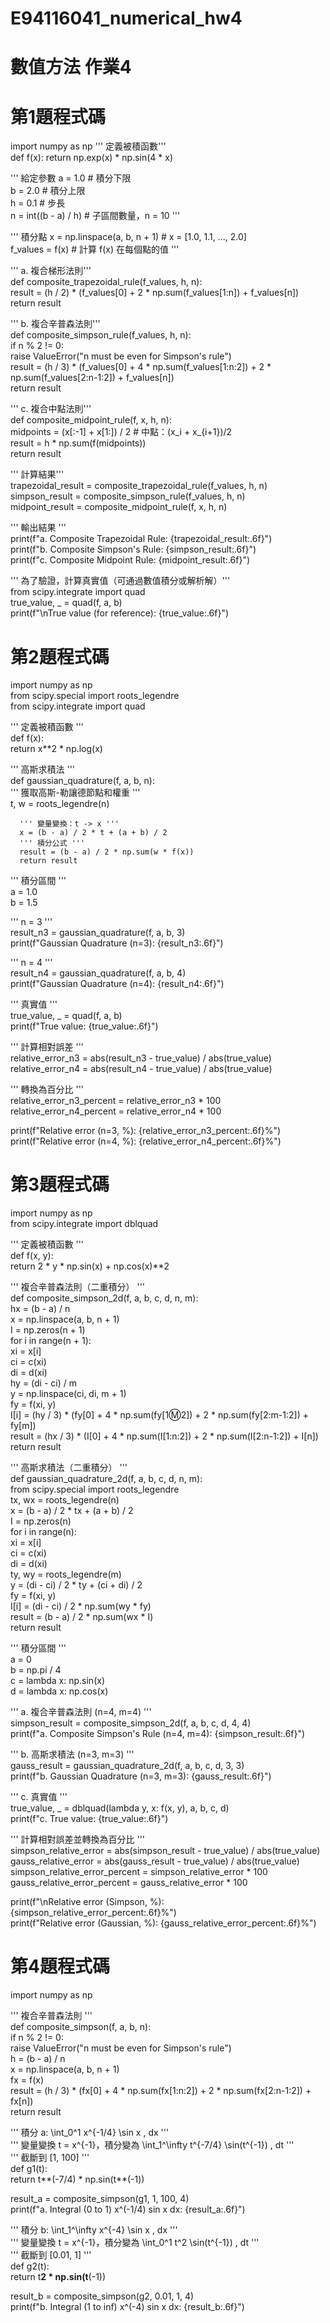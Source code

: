 # E94116041_numerical_hw4
# 數值方法 作業4  
  
# 第1題程式碼  
  
  import numpy as np 
  ''' 定義被積函數'''    
  def f(x): 
      return np.exp(x) * np.sin(4 * x) 
  
  ''' 給定參數 
  a = 1.0  # 積分下限    
  b = 2.0  # 積分上限    
  h = 0.1  # 步長    
  n = int((b - a) / h)  # 子區間數量，n = 10  '''     
  
  ''' 積分點
  x = np.linspace(a, b, n + 1)  # x = [1.0, 1.1, ..., 2.0]    
  f_values = f(x)  # 計算 f(x) 在每個點的值  '''      
  
  ''' a. 複合梯形法則'''   
  def composite_trapezoidal_rule(f_values, h, n):    
      result = (h / 2) * (f_values[0] + 2 * np.sum(f_values[1:n]) + f_values[n])    
      return result    
  
  ''' b. 複合辛普森法則'''  
  def composite_simpson_rule(f_values, h, n):    
      if n % 2 != 0:    
          raise ValueError("n must be even for Simpson's rule")    
      result = (h / 3) * (f_values[0] + 4 * np.sum(f_values[1:n:2]) + 2 * np.sum(f_values[2:n-1:2]) + f_values[n])    
      return result    
  
  ''' c. 複合中點法則'''  
  def composite_midpoint_rule(f, x, h, n):    
      midpoints = (x[:-1] + x[1:]) / 2  # 中點：(x_i + x_{i+1})/2    
      result = h * np.sum(f(midpoints))    
      return result    
  
  ''' 計算結果'''  
  trapezoidal_result = composite_trapezoidal_rule(f_values, h, n)    
  simpson_result = composite_simpson_rule(f_values, h, n)    
  midpoint_result = composite_midpoint_rule(f, x, h, n)    
  
  ''' 輸出結果  '''  
  print(f"a. Composite Trapezoidal Rule: {trapezoidal_result:.6f}")    
  print(f"b. Composite Simpson's Rule: {simpson_result:.6f}")    
  print(f"c. Composite Midpoint Rule: {midpoint_result:.6f}")    
  
  ''' 為了驗證，計算真實值（可通過數值積分或解析解）'''  
  from scipy.integrate import quad        
  true_value, _ = quad(f, a, b)    
  print(f"\nTrue value (for reference): {true_value:.6f}")      
    
# 第2題程式碼  
  
  import numpy as np  
  from scipy.special import roots_legendre  
  from scipy.integrate import quad  
  
  ''' 定義被積函數 '''  
  def f(x):  
      return x**2 * np.log(x)  
  
  ''' 高斯求積法 '''  
  def gaussian_quadrature(f, a, b, n):  
      ''' 獲取高斯-勒讓德節點和權重 '''  
      t, w = roots_legendre(n)  
      
      ''' 變量變換：t -> x '''  
      x = (b - a) / 2 * t + (a + b) / 2  
      ''' 積分公式 '''  
      result = (b - a) / 2 * np.sum(w * f(x))  
      return result  
  
  ''' 積分區間 '''  
  a = 1.0  
  b = 1.5  
  
  ''' n = 3 '''  
  result_n3 = gaussian_quadrature(f, a, b, 3)  
  print(f"Gaussian Quadrature (n=3): {result_n3:.6f}")  
  
  ''' n = 4 '''  
  result_n4 = gaussian_quadrature(f, a, b, 4)  
  print(f"Gaussian Quadrature (n=4): {result_n4:.6f}")  
  
  ''' 真實值 '''  
  true_value, _ = quad(f, a, b)  
  print(f"True value: {true_value:.6f}")  
  
  ''' 計算相對誤差 '''  
  relative_error_n3 = abs(result_n3 - true_value) / abs(true_value)  
  relative_error_n4 = abs(result_n4 - true_value) / abs(true_value)  
  
  ''' 轉換為百分比 '''  
  relative_error_n3_percent = relative_error_n3 * 100  
  relative_error_n4_percent = relative_error_n4 * 100  
  
  print(f"Relative error (n=3, %): {relative_error_n3_percent:.6f}%")  
  print(f"Relative error (n=4, %): {relative_error_n4_percent:.6f}%")    
  
# 第3題程式碼  
  
  import numpy as np  
  from scipy.integrate import dblquad  
  
  ''' 定義被積函數 '''  
  def f(x, y):  
      return 2 * y * np.sin(x) + np.cos(x)**2  
  
  ''' 複合辛普森法則（二重積分） '''  
  def composite_simpson_2d(f, a, b, c, d, n, m):  
      hx = (b - a) / n  
      x = np.linspace(a, b, n + 1)  
      I = np.zeros(n + 1)  
      for i in range(n + 1):  
          xi = x[i]  
          ci = c(xi)  
          di = d(xi)  
          hy = (di - ci) / m  
          y = np.linspace(ci, di, m + 1)  
          fy = f(xi, y)  
          I[i] = (hy / 3) * (fy[0] + 4 * np.sum(fy[1:m:2]) + 2 * np.sum(fy[2:m-1:2]) + fy[m])  
      result = (hx / 3) * (I[0] + 4 * np.sum(I[1:n:2]) + 2 * np.sum(I[2:n-1:2]) + I[n])  
      return result  
  
  ''' 高斯求積法（二重積分） '''  
  def gaussian_quadrature_2d(f, a, b, c, d, n, m):  
      from scipy.special import roots_legendre  
      tx, wx = roots_legendre(n)  
      x = (b - a) / 2 * tx + (a + b) / 2  
      I = np.zeros(n)  
      for i in range(n):  
          xi = x[i]  
          ci = c(xi)  
          di = d(xi)  
          ty, wy = roots_legendre(m)  
          y = (di - ci) / 2 * ty + (ci + di) / 2  
          fy = f(xi, y)  
          I[i] = (di - ci) / 2 * np.sum(wy * fy)  
      result = (b - a) / 2 * np.sum(wx * I)  
      return result  
  
  ''' 積分區間 '''  
  a = 0  
  b = np.pi / 4  
  c = lambda x: np.sin(x)  
  d = lambda x: np.cos(x)  
  
  ''' a. 複合辛普森法則 (n=4, m=4) '''  
  simpson_result = composite_simpson_2d(f, a, b, c, d, 4, 4)  
  print(f"a. Composite Simpson's Rule (n=4, m=4): {simpson_result:.6f}")  
  
  ''' b. 高斯求積法 (n=3, m=3) '''  
  gauss_result = gaussian_quadrature_2d(f, a, b, c, d, 3, 3)  
  print(f"b. Gaussian Quadrature (n=3, m=3): {gauss_result:.6f}")  
  
  ''' c. 真實值 '''  
  true_value, _ = dblquad(lambda y, x: f(x, y), a, b, c, d)  
  print(f"c. True value: {true_value:.6f}")  
  
  ''' 計算相對誤差並轉換為百分比 '''  
  simpson_relative_error = abs(simpson_result - true_value) / abs(true_value)  
  gauss_relative_error = abs(gauss_result - true_value) / abs(true_value)  
  simpson_relative_error_percent = simpson_relative_error * 100  
  gauss_relative_error_percent = gauss_relative_error * 100  
  
  print(f"\nRelative error (Simpson, %): {simpson_relative_error_percent:.6f}%")  
  print(f"Relative error (Gaussian, %): {gauss_relative_error_percent:.6f}%")    
  
# 第4題程式碼    
  
  import numpy as np  
  
  ''' 複合辛普森法則 '''  
  def composite_simpson(f, a, b, n):  
      if n % 2 != 0:  
          raise ValueError("n must be even for Simpson's rule")  
      h = (b - a) / n  
      x = np.linspace(a, b, n + 1)  
      fx = f(x)  
      result = (h / 3) * (fx[0] + 4 * np.sum(fx[1:n:2]) + 2 * np.sum(fx[2:n-1:2]) + fx[n])  
      return result  
  
  ''' 積分 a: \int_0^1 x^{-1/4} \sin x \, dx '''  
  ''' 變量變換 t = x^{-1}，積分變為 \int_1^\infty t^{-7/4} \sin(t^{-1}) \, dt '''  
  ''' 截斷到 [1, 100] '''  
  def g1(t):  
      return t**(-7/4) * np.sin(t**(-1))  
  
  result_a = composite_simpson(g1, 1, 100, 4)  
  print(f"a. Integral (0 to 1) x^(-1/4) sin x dx: {result_a:.6f}")  
  
  ''' 積分 b: \int_1^\infty x^{-4} \sin x \, dx '''  
  ''' 變量變換 t = x^{-1}，積分變為 \int_0^1 t^2 \sin(t^{-1}) \, dt '''  
  ''' 截斷到 [0.01, 1] '''  
  def g2(t):  
      return t**2 * np.sin(t**(-1))  
  
  result_b = composite_simpson(g2, 0.01, 1, 4)  
  print(f"b. Integral (1 to inf) x^(-4) sin x dx: {result_b:.6f}")  
